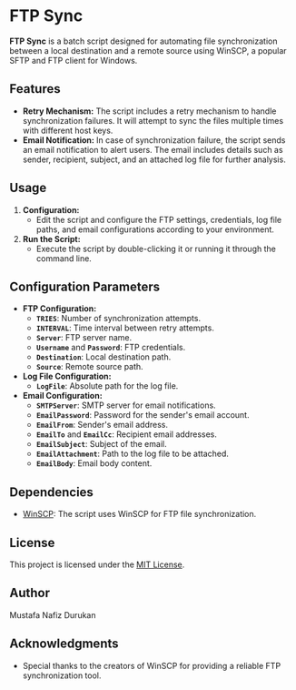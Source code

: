 # **FTP Sync**

**FTP Sync** is a batch script designed for automating file synchronization between a local destination and a remote source using WinSCP, a popular SFTP and FTP client for Windows.

## **Features**

- **Retry Mechanism:** The script includes a retry mechanism to handle synchronization failures. It will attempt to sync the files multiple times with different host keys.
- **Email Notification:** In case of synchronization failure, the script sends an email notification to alert users. The email includes details such as sender, recipient, subject, and an attached log file for further analysis.

## **Usage**

1. **Configuration:**
    - Edit the script and configure the FTP settings, credentials, log file paths, and email configurations according to your environment.
2. **Run the Script:**
    - Execute the script by double-clicking it or running it through the command line.

## **Configuration Parameters**

- **FTP Configuration:**
    - **`TRIES`**: Number of synchronization attempts.
    - **`INTERVAL`**: Time interval between retry attempts.
    - **`Server`**: FTP server name.
    - **`Username`** and **`Password`**: FTP credentials.
    - **`Destination`**: Local destination path.
    - **`Source`**: Remote source path.
- **Log File Configuration:**
    - **`LogFile`**: Absolute path for the log file.
- **Email Configuration:**
    - **`SMTPServer`**: SMTP server for email notifications.
    - **`EmailPassword`**: Password for the sender's email account.
    - **`EmailFrom`**: Sender's email address.
    - **`EmailTo`** and **`EmailCc`**: Recipient email addresses.
    - **`EmailSubject`**: Subject of the email.
    - **`EmailAttachment`**: Path to the log file to be attached.
    - **`EmailBody`**: Email body content.

## **Dependencies**

- [WinSCP](https://winscp.net/): The script uses WinSCP for FTP file synchronization.

## **License**

This project is licensed under the [MIT License](.\LICENSE).

## **Author**

Mustafa Nafiz Durukan

## **Acknowledgments**

- Special thanks to the creators of WinSCP for providing a reliable FTP synchronization tool.